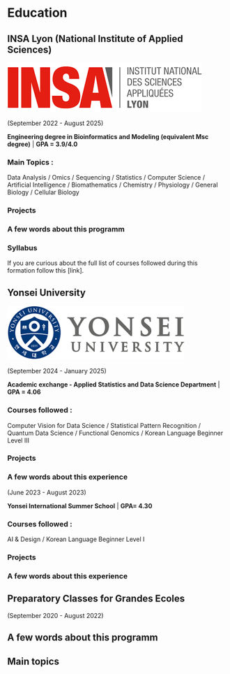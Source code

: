 # Education 

## INSA Lyon (National Institute of Applied Sciences) 

![insa_logo](pictures/insa_logo.png)

(September 2022 - August 2025)

**Engineering degree in Bioinformatics and Modeling (equivalent Msc degree)** | **GPA = 3.9/4.0**

### Main Topics : 
Data Analysis / Omics / Sequencing / Statistics / Computer Science / Artificial Intelligence / Biomathematics / Chemistry / Physiology / General Biology / Cellular Biology

### Projects

### A few words about this programm

### Syllabus
If you are curious about the full list of courses followed during this formation follow this [link].


## Yonsei University 

![yonsei_logo](pictures/yonsei_logo.png)

(September 2024 - January 2025)

**Academic exchange - Applied Statistics and Data Science Department** | **GPA = 4.06**

### Courses followed :
Computer Vision for Data Science / Statistical Pattern Recognition / Quantum Data Science / Functional Genomics / Korean Language Beginner Level III

### Projects

### A few words about this experience


(June 2023 - August 2023)

**Yonsei International Summer School** | **GPA= 4.30**

### Courses followed : 
AI & Design / Korean Language Beginner Level I

### Projects

### A few words about this experience


## Preparatory Classes for Grandes Ecoles 

(September 2020 - August 2022)

## A few words about this programm

## Main topics





